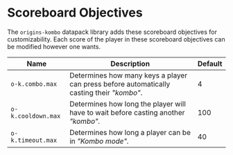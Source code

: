 # Scoreboard Objectives

The `origins-kombo` datapack library adds these scoreboard objectives for customizability. Each score of the player in these scoreboard objectives can be modified however one wants.

<table><thead><tr><th>Name</th><th>Description</th><th data-type="number">Default</th></tr></thead><tbody><tr><td><code>o-k.combo.max</code></td><td>Determines how many keys a player can press before automatically casting their <em>"kombo"</em>.</td><td>4</td></tr><tr><td><code>o-k.cooldown.max</code></td><td>Determines how long the player will have to wait before casting another <em>"kombo".</em></td><td>100</td></tr><tr><td><code>o-k.timeout.max</code></td><td>Determines how long a player can be in <em>"Kombo mode".</em></td><td>40</td></tr></tbody></table>

&#x20;
